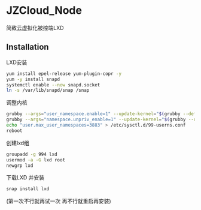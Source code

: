 # JZCloud_Node
简致云虚拟化被控端LXD

## Installation

LXD安装

```sh
yum install epel-release yum-plugin-copr -y
yum -y install snapd
systemctl enable --now snapd.socket
ln -s /var/lib/snapd/snap /snap
```

调整内核

```sh
grubby --args="user_namespace.enable=1" --update-kernel="$(grubby --default-kernel)"
grubby --args="namespace.unpriv_enable=1" --update-kernel="$(grubby --default-kernel)"
echo "user.max_user_namespaces=3883" > /etc/sysctl.d/99-userns.conf
reboot
```

创建lxd组

```sh
groupadd -g 994 lxd
usermod -a -G lxd root
newgrp lxd
```

下载LXD 并安装

```sh
snap install lxd
```
(第一次不行就再试一次  再不行就重启再安装)
